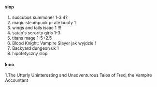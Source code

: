 
#### slop
1. succubus summoner 1-3 4?
2. magic steampunk pirate booty 1 
3. wings and tails isaac 1 !!! 
4. satan's sorority girls 1-3
5. titans mage 1-5+2.5
6. Blood Knight: Vampire Slayer jak wyjdzie !
7. Backyard dungeon uk 1
8. hipotetyczny slop










#### kino
 1.The Utterly Uninteresting and Unadventurous Tales of Fred, the Vampire Accountant